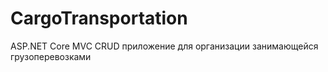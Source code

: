 # CargoTransportation
ASP.NET Core MVC CRUD приложение для организации занимающейся грузоперевозками
